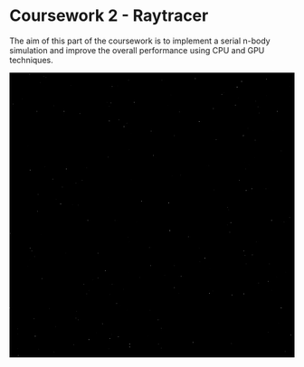 Coursework 2 - Raytracer
==============
The aim of this part of the coursework is to implement a serial n-body simulation and improve the overall performance using CPU and GPU techniques.


<img src="https://github.com/cgathergood/Concurrent-and-Parallel-Coursework/blob/master/Coursework2/Coursework2/Output.gif"/>
